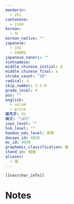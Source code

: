 ```yaml
---
mandarin:
  - zhí
cantonese:
  - zik6
korean:
  - 치
korean_native: ""
japanese:
  - CHI
  - CHOKU
japanese_nanori: ""
vietnamese:
middle_chinese_initial: ɖ
middle_chinese_final: ɨ
stroke_count: "10"
radical: 人
skip_number: 1-2-8
grade_level: 4
pos: ""
english:
  - value
  - price
羅馬字: di
韓文: "\b디"
joyo_level: ""
hsk_level: ""
hanmun_edu_level: 高等
danayo_id: 4020
mc_id: 9939
graphemic_classification: 直
stand_in: 価値
aliases:
  - 值
---
```

```meta-bind-embed
[[nav/char_info]]
```

# Notes
